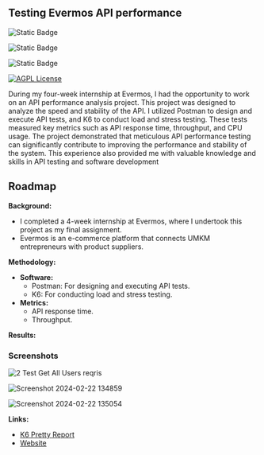 ## Testing Evermos API performance
![Static Badge](https://img.shields.io/badge/testing-API_testing-blue?style=flat)

![Static Badge](https://img.shields.io/badge/tools-Postman-orange?style=flat)

![Static Badge](https://img.shields.io/badge/tools-K6-Green?style=flat)


[![AGPL License](https://img.shields.io/badge/license-AGPL-blue.svg)](http://www.gnu.org/licenses/agpl-3.0)

During my four-week internship at Evermos, I had the opportunity to work on an API performance analysis project. This project was designed to analyze the speed and stability of the API. I utilized Postman to design and execute API tests, and K6 to conduct load and stress testing. These tests measured key metrics such as API response time, throughput, and CPU usage. The project demonstrated that meticulous API performance testing can significantly contribute to improving the performance and stability of the system. This experience also provided me with valuable knowledge and skills in API testing and software development




## Roadmap

**Background:**

* I completed a 4-week internship at Evermos, where I undertook this project as my final assignment.
* Evermos is an e-commerce platform that connects UMKM entrepreneurs with product suppliers.

**Methodology:**

* **Software:**
    * Postman: For designing and executing API tests.
    * K6: For conducting load and stress testing.
* **Metrics:**
    * API response time.
    * Throughput.

**Results:**


### Screenshots

![2 Test Get All Users reqris](https://github.com/SatriaBPY/finaltsak-evermos/assets/26727925/6aa658eb-1bea-4fc9-9818-e4b2d618e946)

![Screenshot 2024-02-22 134859](https://github.com/SatriaBPY/finaltsak-evermos/assets/26727925/535f2dee-5dde-4055-9d81-2d9b73cbc58b)

![Screenshot 2024-02-22 135054](https://github.com/SatriaBPY/finaltsak-evermos/assets/26727925/2eec24d6-a501-43a3-b453-29e224f5a087)


**Links:**

* [K6 Pretty Report](https://github.com/benc-uk/k6-reporter?tab=readme-ov-file)
* [Website](https://satportofolio.great-site.net/)
